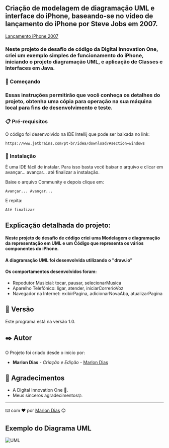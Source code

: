 ## Criação de modelagem de diagramação UML e interface do iPhone, baseando-se no vídeo de lançamento do iPhone por Steve Jobs em 2007.

[Lançamento iPhone 2007](https://www.youtube.com/watch?v=9ou608QQRq8)

### Neste projeto de desafio de código da Digital Innovation One, criei um exemplo simples de funcionamento do iPhone, iniciando o projeto diagramação UML, e aplicação de Classes e Interfaces em Java.

### 🚀 Começando

### Essas instruções permitirão que você conheça os detalhes do projeto, obtenha uma cópia para operação na sua máquina local para fins de desenvolvimento e teste.



### 📋 Pré-requisitos

O código foi desenvolvido na IDE Intellij que pode ser baixada no link:

```
https://www.jetbrains.com/pt-br/idea/download/#section=windows
```

### 🔧 Instalação

É uma IDE fácil de instalar. Para isso basta você baixar o arquivo e clicar em avançar... avançar... até finalizar a instalação.

Baixe o arquivo Community e depois clique em:

```
Avançar... Avançar...
```

E repita:

```
Até finalizar
```

## Explicação detalhada do projeto:

#### Neste projeto de desafio de código criei uma Modelagem e diagramação da representação em UML e um Código que representa os vários componentes do iPhone.
#### A diagramação UML foi desenvolvida utilizando o "draw.io"
#### Os comportamentos desenvolvidos foram:
* Repodutor Musicial: tocar, pausar, selecionarMusica
* Aparelho Telefônico: ligar, atender, iniciarCorrerioVoz
* Navegador na Internet: exibirPagina, adicionarNovaAba, atualizarPagina

## 📌 Versão

Este programa está na versão 1.0.

## ✒️ Autor

O Projeto foi criado desde o início por:

* **Marlon Dias** - *Criação e Edição* - [Marlon Dias](https://github.com/MarlonHDC)



## 🎁 Agradecimentos

* A Digital Innovation One 📢.
* Meus sinceros agradecimentos🤓.


---

⌨️ com ❤️ por [Marlon Dias](https://github.com/MarlonHDC) 😊

## Exemplo do Diagrama UML


![UML](https://user-images.githubusercontent.com/94640918/201369164-1e4a5d73-1886-4005-9ce9-7301bb63ab73.jpeg)